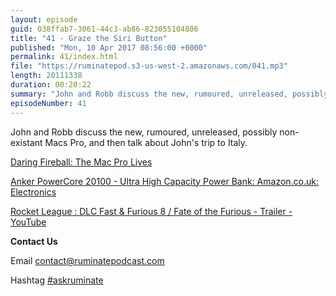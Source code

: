 ```yaml
---
layout: episode
guid: 038ffab7-3061-44c3-ab86-823055104806
title: "41 - Graze the Siri Button"
published: "Mon, 10 Apr 2017 08:56:00 +0000"
permalink: 41/index.html
file: "https://ruminatepod.s3-us-west-2.amazonaws.com/041.mp3"
length: 20111338
duration: 00:20:22
summary: "John and Robb discuss the new, rumoured, unreleased, possibly non-existant Macs Pro, and then talk about John's trip to Italy."
episodeNumber: 41
---
```


John and Robb discuss the new, rumoured, unreleased, possibly non-existant Macs Pro, and then talk about John's trip to Italy.

[Daring Fireball: The Mac Pro Lives](https://daringfireball.net/2017/04/the_mac_pro_lives)

[Anker PowerCore 20100 - Ultra High Capacity Power Bank: Amazon.co.uk: Electronics](https://www.amazon.co.uk/d/Cell-Phone-Portable-Power-Bank-Chargers/Anker-PowerCore-20100-Capacity-Powerful-PowerIQ-Technology/B00VJSGT2A/ref=sr_1_2?ie=UTF8&qid=1491744830&sr=8-2&keywords=anker+battery)

[Rocket League : DLC Fast & Furious 8 / Fate of the Furious - Trailer - YouTube](https://www.youtube.com/watch?v=xR9oMqOhhM8)

**Contact Us**

Email [contact@ruminatepodcast.com](mailto:contact@ruminatepodcast.com)

Hashtag [#askruminate](https://twitter.com/search?q=askruminate)

